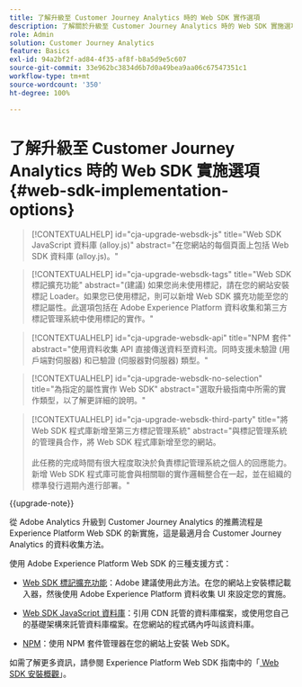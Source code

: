 ```yaml
---
title: 了解升級至 Customer Journey Analytics 時的 Web SDK 實作選項
description: 了解關於升級至 Customer Journey Analytics 時的 Web SDK 實施選項
role: Admin
solution: Customer Journey Analytics
feature: Basics
exl-id: 94a2bf2f-ad84-4f35-af8f-b8a5d9e5c607
source-git-commit: 33e962bc3834d6b7d0a49bea9aa06c67547351c1
workflow-type: tm+mt
source-wordcount: '350'
ht-degree: 100%

---
```


# 了解升級至 Customer Journey Analytics 時的 Web SDK 實施選項 {#web-sdk-implementation-options}

<!-- markdownlint-disable MD034 -->

>[!CONTEXTUALHELP]
>id="cja-upgrade-websdk-js"
>title="Web SDK JavaScript 資料庫 (alloy.js)"
>abstract="在您網站的每個頁面上包括 Web SDK 資料庫 (alloy.js)。"

<!-- markdownlint-enable MD034 -->

<!-- markdownlint-disable MD034 -->

>[!CONTEXTUALHELP]
>id="cja-upgrade-websdk-tags"
>title="Web SDK 標記擴充功能"
>abstract="(建議) 如果您尚未使用標記，請在您的網站安裝標記 Loader。如果您已使用標記，則可以新增 Web SDK 擴充功能至您的標記屬性。此選項包括在 Adobe Experience Platform 資料收集和第三方標記管理系統中使用標記的實作。"

<!-- markdownlint-enable MD034 -->

<!-- markdownlint-disable MD034 -->

>[!CONTEXTUALHELP]
>id="cja-upgrade-websdk-api"
>title="NPM 套件"
>abstract="使用資料收集 API 直接傳送資料至資料流。同時支援未驗證 (用戶端對伺服器) 和已驗證 (伺服器對伺服器) 類型。"

<!-- markdownlint-enable MD034 -->

<!-- markdownlint-disable MD034 -->

>[!CONTEXTUALHELP]
>id="cja-upgrade-websdk-no-selection"
>title="為指定的屬性實作 Web SDK"
>abstract="選取升級指南中所需的實作類型，以了解更詳細的說明。"

<!-- markdownlint-enable MD034 -->

<!-- markdownlint-disable MD034 -->

>[!CONTEXTUALHELP]
>id="cja-upgrade-websdk-third-party"
>title="將 Web SDK 程式庫新增至第三方標記管理系統"
>abstract="與標記管理系統的管理員合作，將 Web SDK 程式庫新增至您的網站。<br><br>此任務的完成時間有很大程度取決於負責標記管理系統之個人的回應能力。新增 Web SDK 程式庫可能會與相關聯的實作邏輯整合在一起，並在組織的標準發行週期內進行部署。"

<!-- markdownlint-enable MD034 -->

{{upgrade-note}}

從 Adobe Analytics 升級到 Customer Journey Analytics 的推薦流程是 Experience Platform Web SDK 的新實施，這是最適月合 Customer Journey Analytics 的資料收集方法。

使用 Adob&#x200B;&#x200B;e Experience Platform Web SDK 的三種支援方式：

* [Web SDK 標記擴充功能](https://experienceleague.adobe.com/zh-hant/docs/experience-platform/web-sdk/install/extension)：Adobe 建議使用此方法。在您的網站上安裝標記載入器，然後使用 Adob&#x200B;&#x200B;e Experience Platform 資料收集 UI 來設定您的實施。

* [Web SDK JavaScript 資料庫](https://experienceleague.adobe.com/zh-hant/docs/experience-platform/web-sdk/install/library)：引用 CDN 託管的資料庫檔案，或使用您自己的基礎架構來託管資料庫檔案。在您網站的程式碼內呼叫該資料庫。

* [NPM](https://experienceleague.adobe.com/zh-hant/docs/experience-platform/web-sdk/install/npm)：使用 NPM 套件管理器在您的網站上安裝 Web SDK。

如需了解更多資訊，請參閱 Experience Platform Web SDK 指南中的「[ Web SDK 安裝概觀](https://experienceleague.adobe.com/zh-hant/docs/experience-platform/web-sdk/install/overview)」。
